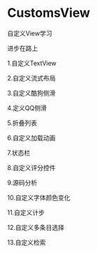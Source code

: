 # CustomsView
自定义View学习

进步在路上

1.自定义TextView

2.自定义流式布局

3.自定义酷狗侧滑

4.定义QQ侧滑

5.折叠列表

6.自定义加载动画

7.状态栏

8.自定义评分控件

9.源码分析

10.自定义字体颜色变化

11.自定义计步

12.自定义多条目选择

13.自定义检索
